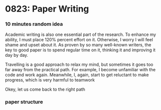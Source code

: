 # 0823: Paper Writing

### 10 minutes random idea

Academic writing is also one essential part of the research. To enhance my ability, I must place 120% percent effort on it. Otherwise, I worry I will feel shame and upset about it. As proven by so many well-known writers, the key to good paper is to spend regular time on it, thinking it and improving it day by day.



Travelling is a good approach to relax my mind, but sometimes it goes too far away from the practical path. For example, I become unfamiliar with the code and work again. Meanwhile, I, again, start to get reluctant to make progress, which is very harmful to teamwork 

<!-- Oh shit there is a man smoking here, very smelly....  I changed my seat -->

Okey, let us come back to the right path

### paper structure